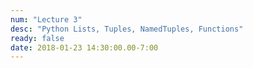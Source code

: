 ```yaml
---
num: "Lecture 3"
desc: "Python Lists, Tuples, NamedTuples, Functions"
ready: false
date: 2018-01-23 14:30:00.00-7:00
---
```


